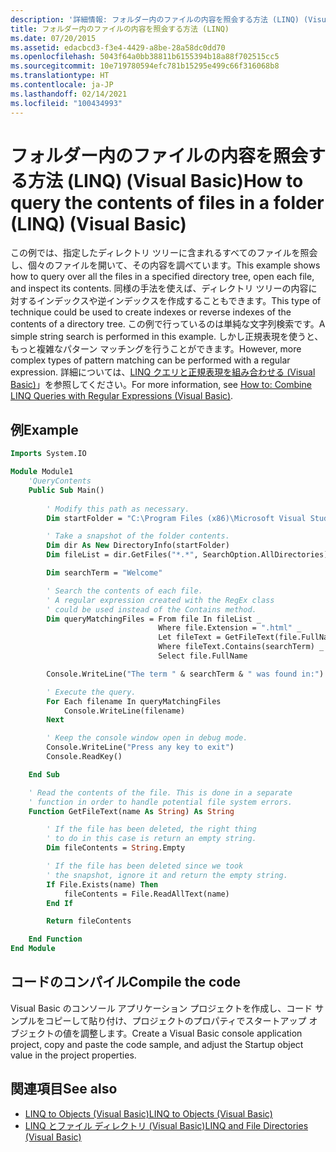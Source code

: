 ```yaml
---
description: '詳細情報: フォルダー内のファイルの内容を照会する方法 (LINQ) (Visual Basic)'
title: フォルダー内のファイルの内容を照会する方法 (LINQ)
ms.date: 07/20/2015
ms.assetid: edacbcd3-f3e4-4429-a8be-28a58dc0dd70
ms.openlocfilehash: 5043f64a0bb38811b6155394b18a88f702515cc5
ms.sourcegitcommit: 10e719780594efc781b15295e499c66f316068b8
ms.translationtype: HT
ms.contentlocale: ja-JP
ms.lasthandoff: 02/14/2021
ms.locfileid: "100434993"
---
```

# <a name="how-to-query-the-contents-of-files-in-a-folder-linq-visual-basic"></a><span data-ttu-id="486ad-103">フォルダー内のファイルの内容を照会する方法 (LINQ) (Visual Basic)</span><span class="sxs-lookup"><span data-stu-id="486ad-103">How to query the contents of files in a folder (LINQ) (Visual Basic)</span></span>

<span data-ttu-id="486ad-104">この例では、指定したディレクトリ ツリーに含まれるすべてのファイルを照会し、個々のファイルを開いて、その内容を調べています。</span><span class="sxs-lookup"><span data-stu-id="486ad-104">This example shows how to query over all the files in a specified directory tree, open each file, and inspect its contents.</span></span> <span data-ttu-id="486ad-105">同様の手法を使えば、ディレクトリ ツリーの内容に対するインデックスや逆インデックスを作成することもできます。</span><span class="sxs-lookup"><span data-stu-id="486ad-105">This type of technique could be used to create indexes or reverse indexes of the contents of a directory tree.</span></span> <span data-ttu-id="486ad-106">この例で行っているのは単純な文字列検索です。</span><span class="sxs-lookup"><span data-stu-id="486ad-106">A simple string search is performed in this example.</span></span> <span data-ttu-id="486ad-107">しかし正規表現を使うと、もっと複雑なパターン マッチングを行うことができます。</span><span class="sxs-lookup"><span data-stu-id="486ad-107">However, more complex types of pattern matching can be performed with a regular expression.</span></span> <span data-ttu-id="486ad-108">詳細については、[LINQ クエリと正規表現を組み合わせる (Visual Basic)](how-to-combine-linq-queries-with-regular-expressions.md)」を参照してください。</span><span class="sxs-lookup"><span data-stu-id="486ad-108">For more information, see [How to: Combine LINQ Queries with Regular Expressions (Visual Basic)](how-to-combine-linq-queries-with-regular-expressions.md).</span></span>  
  
## <a name="example"></a><span data-ttu-id="486ad-109">例</span><span class="sxs-lookup"><span data-stu-id="486ad-109">Example</span></span>  
  
```vb
Imports System.IO

Module Module1  
    'QueryContents  
    Public Sub Main()  
  
        ' Modify this path as necessary.  
        Dim startFolder = "C:\Program Files (x86)\Microsoft Visual Studio 14.0"  

        ' Take a snapshot of the folder contents.
        Dim dir As New DirectoryInfo(startFolder)
        Dim fileList = dir.GetFiles("*.*", SearchOption.AllDirectories)

        Dim searchTerm = "Welcome"

        ' Search the contents of each file.
        ' A regular expression created with the RegEx class
        ' could be used instead of the Contains method.
        Dim queryMatchingFiles = From file In fileList _
                                 Where file.Extension = ".html" _
                                 Let fileText = GetFileText(file.FullName) _
                                 Where fileText.Contains(searchTerm) _
                                 Select file.FullName

        Console.WriteLine("The term " & searchTerm & " was found in:")

        ' Execute the query.
        For Each filename In queryMatchingFiles
            Console.WriteLine(filename)
        Next

        ' Keep the console window open in debug mode.
        Console.WriteLine("Press any key to exit")
        Console.ReadKey()

    End Sub

    ' Read the contents of the file. This is done in a separate
    ' function in order to handle potential file system errors.
    Function GetFileText(name As String) As String

        ' If the file has been deleted, the right thing
        ' to do in this case is return an empty string.
        Dim fileContents = String.Empty

        ' If the file has been deleted since we took
        ' the snapshot, ignore it and return the empty string.
        If File.Exists(name) Then
            fileContents = File.ReadAllText(name)
        End If

        Return fileContents

    End Function
End Module
```

## <a name="compile-the-code"></a><span data-ttu-id="486ad-110">コードのコンパイル</span><span class="sxs-lookup"><span data-stu-id="486ad-110">Compile the code</span></span>

<span data-ttu-id="486ad-111">Visual Basic のコンソール アプリケーション プロジェクトを作成し、コード サンプルをコピーして貼り付け、プロジェクトのプロパティでスタートアップ オブジェクトの値を調整します。</span><span class="sxs-lookup"><span data-stu-id="486ad-111">Create a Visual Basic console application project, copy and paste the code sample, and adjust the Startup object value in the project properties.</span></span>

## <a name="see-also"></a><span data-ttu-id="486ad-112">関連項目</span><span class="sxs-lookup"><span data-stu-id="486ad-112">See also</span></span>

- [<span data-ttu-id="486ad-113">LINQ to Objects (Visual Basic)</span><span class="sxs-lookup"><span data-stu-id="486ad-113">LINQ to Objects (Visual Basic)</span></span>](linq-to-objects.md)
- [<span data-ttu-id="486ad-114">LINQ とファイル ディレクトリ (Visual Basic)</span><span class="sxs-lookup"><span data-stu-id="486ad-114">LINQ and File Directories (Visual Basic)</span></span>](linq-and-file-directories.md)
